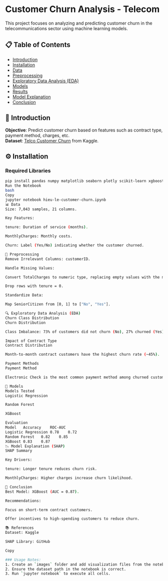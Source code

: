 # Customer Churn Analysis - Telecom

This project focuses on analyzing and predicting customer churn in the telecommunications sector using machine learning models.

## 📋 Table of Contents
- [Introduction](#-introduction)
- [Installation](#-installation)
- [Data](#-data)
- [Preprocessing](#-preprocessing)
- [Exploratory Data Analysis (EDA)](#-exploratory-data-analysis-eda)
- [Models](#-models)
- [Results](#-results)
- [Model Explanation](#-model-explanation)
- [Conclusion](#-conclusion)

## 🚀 Introduction
**Objective**: Predict customer churn based on features such as contract type, payment method, charges, etc.  
**Dataset**: [Telco Customer Churn](https://www.kaggle.com/datasets/blastchar/telco-customer-churn) from Kaggle.

## ⚙️ Installation
### Required Libraries
```bash
pip install pandas numpy matplotlib seaborn plotly scikit-learn xgboost imbalanced-learn shap
Run the Notebook
bash
Copy
jupyter notebook hieu-le-customer-churn.ipynb
📊 Data
Size: 7,043 samples, 21 columns.

Key Features:

tenure: Duration of service (months).

MonthlyCharges: Monthly costs.

Churn: Label (Yes/No) indicating whether the customer churned.

🧹 Preprocessing
Remove Irrelevant Columns: customerID.

Handle Missing Values:

Convert TotalCharges to numeric type, replacing empty values with the mean.

Drop rows with tenure = 0.

Standardize Data:

Map SeniorCitizen from [0, 1] to ["No", "Yes"].

🔍 Exploratory Data Analysis (EDA)
Churn Class Distribution
Churn Distribution

Class Imbalance: 73% of customers did not churn (No), 27% churned (Yes).

Impact of Contract Type
Contract Distribution

Month-to-month contract customers have the highest churn rate (~45%).

Payment Methods
Payment Method

Electronic Check is the most common payment method among churned customers.

🤖 Models
Models Tested
Logistic Regression

Random Forest

XGBoost

Evaluation
Model	Accuracy	ROC-AUC
Logistic Regression	0.78	0.72
Random Forest	0.82	0.85
XGBoost	0.83	0.87
📉 Model Explanation (SHAP)
SHAP Summary

Key Drivers:

tenure: Longer tenure reduces churn risk.

MonthlyCharges: Higher charges increase churn likelihood.

🎯 Conclusion
Best Model: XGBoost (AUC = 0.87).

Recommendations:

Focus on short-term contract customers.

Offer incentives to high-spending customers to reduce churn.

📚 References
Dataset: Kaggle

SHAP Library: GitHub

Copy

### Usage Notes:
1. Create an `images` folder and add visualization files from the notebook.
2. Ensure the dataset path in the notebook is correct.
3. Run `jupyter notebook` to execute all cells.
